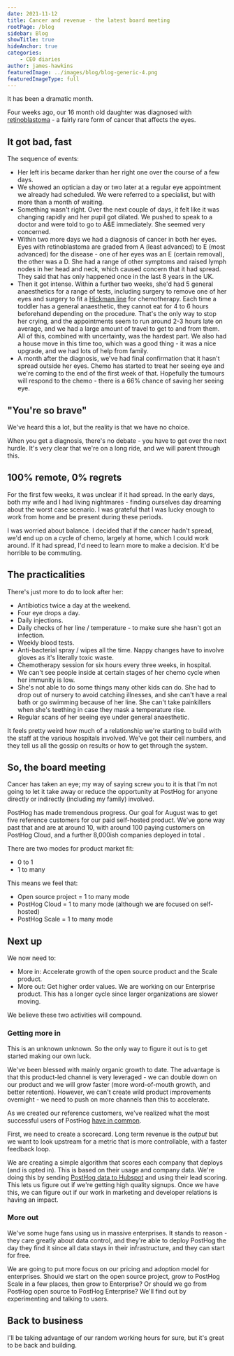 ```yaml
---
date: 2021-11-12
title: Cancer and revenue - the latest board meeting
rootPage: /blog
sidebar: Blog
showTitle: true
hideAnchor: true
categories:
    - CEO diaries
author: james-hawkins
featuredImage: ../images/blog/blog-generic-4.png
featuredImageType: full
---
```


It has been a dramatic month.

Four weeks ago, our 16 month old daughter was diagnosed with [retinoblastoma](https://www.nhs.uk/conditions/retinoblastoma/#:~:text=Retinoblastoma%20is%20cancer%20of%20the,form%20a%20cancer%20called%20retinoblastoma.) - a fairly rare form of cancer that affects the eyes.

## It got bad, fast

The sequence of events:

* Her left iris became darker than her right one over the course of a few days.
* We showed an optician a day or two later at a regular eye appointment we already had scheduled. We were referred to a specialist, but with more than a month of waiting.
* Something wasn't right. Over the next couple of days, it felt like it was changing rapidly and her pupil got dilated. We pushed to speak to a doctor and were told to go to A&E immediately. She seemed very concerned.
* Within two more days we had a diagnosis of cancer in both her eyes. Eyes with retinoblastoma are graded from A (least advanced) to E (most advanced) for the disease - one of her eyes was an E (certain removal), the other was a D. She had a range of other symptoms and raised lymph nodes in her head and neck, which caused concern that it had spread. They said that has only happened once in the last 8 years in the UK.
* Then it got intense. Within a further two weeks, she'd had 5 general anaesthetics for a range of tests, including surgery to remove one of her eyes and surgery to fit a [Hickman line](https://en.wikipedia.org/wiki/Hickman_line) for chemotherapy. Each time a toddler has a general anaesthetic, they cannot eat for 4 to 6 hours beforehand depending on the procedure. That's the only way to stop her crying, and the appointments seem to run around 2-3 hours late on average, and we had a large amount of travel to get to and from them. All of this, combined with uncertainty, was the hardest part. We also had a house move in this time too, which was a good thing - it was a nice upgrade, and we had lots of help from family.
* A month after the diagnosis, we've had final confirmation that it hasn't spread outside her eyes. Chemo has started to treat her seeing eye and we're coming to the end of the first week of that. Hopefully the tumours will respond to the chemo - there is a 66% chance of saving her seeing eye.

## "You're so brave"

We've heard this a lot, but the reality is that we have no choice.

When you get a diagnosis, there's no debate - you have to get over the next hurdle. It's very clear that we're on a long ride, and we will parent through this.

## 100% remote, 0% regrets

For the first few weeks, it was unclear if it had spread. In the early days, both my wife and I had living nightmares - finding ourselves day dreaming about the worst case scenario. I was grateful that I was lucky enough to work from home and be present during these periods.

I was worried about balance. I decided that if the cancer hadn't spread, we'd end up on a cycle of chemo, largely at home, which I could work around. If it had spread, I'd need to learn more to make a decision. It'd be horrible to be commuting.

## The practicalities

There's just more to do to look after her:

* Antibiotics twice a day at the weekend.
* Four eye drops a day.
* Daily injections.
* Daily checks of her line / temperature - to make sure she hasn't got an infection.
* Weekly blood tests.
* Anti-bacterial spray / wipes all the time. Nappy changes have to involve gloves as it's literally toxic waste.
* Chemotherapy session for six hours every three weeks, in hospital.
* We can't see people inside at certain stages of her chemo cycle when her immunity is low.
* She's not able to do some things many other kids can do. She had to drop out of nursery to avoid catching illnesses, and she can't have a real bath or go swimming because of her line. She can't take painkillers when she's teething in case they mask a temperature rise.
* Regular scans of her seeing eye under general anaesthetic.

It feels pretty weird how much of a relationship we're starting to build with the staff at the various hospitals involved. We've got their cell numbers, and they tell us all the gossip on results or how to get through the system. 

## So, the board meeting

Cancer has taken an eye; my way of saying screw you to it is that I'm not going to let it take away or reduce the opportunity at PostHog for anyone directly or indirectly (including my family) involved.

PostHog has made tremendous progress. Our goal for August was to get five reference customers for our paid self-hosted product. We've gone way past that and are at around 10, with around 100 paying customers on PostHog Cloud, and a further 8,000ish companies deployed in total .

There are two modes for product market fit:

* 0 to 1
* 1 to many

This means we feel that:

* Open source project = 1 to many mode
* PostHog Cloud = 1 to many mode (although we are focused on self-hosted)
* PostHog Scale = 1 to many mode

## Next up

We now need to:

* More in: Accelerate growth of the open source product and the Scale product.
* More out: Get higher order values. We are working on our Enterprise product. This has a longer cycle since larger organizations are slower moving.

We believe these two activities will compound.

### Getting more in

This is an unknown unknown. So the only way to figure it out is to get started making our own luck.

We've been blessed with mainly organic growth to date. The advantage is that this product-led channel is very leveraged - we can double down on our product and we will grow faster (more word-of-mouth growth, and better retention). However, we can't create wild product improvements overnight - we need to push on more channels than this to accelerate.

As we created our reference customers, we've realized what the most successful users of PostHog [have in common](/handbook/strategy/strategy).

First, we need to create a scorecard. Long term revenue is the _output_ but we want to look upstream for a metric that is more controllable, with a faster feedback loop.

We are creating a simple algorithm that scores each company that deploys (and is opted in). This is based on their usage and company data. We're doing this by sending [PostHog data to Hubspot](https://github.com/PostHog/hubspot-plugin) and using their lead scoring. This lets us figure out if we're getting high quality signups. Once we have this, we can figure out if our work in marketing and developer relations is having an impact.

### More out

We've some huge fans using us in massive enterprises. It stands to reason - they care greatly about data control, and they're able to deploy PostHog the day they find it since all data stays in their infrastructure, and they can start for free.

We are going to put more focus on our pricing and adoption model for enterprises. Should we start on the open source project, grow to PostHog Scale in a few places, then grow to Enterprise? Or should we go from PostHog open source to PostHog Enterprise? We'll find out by experimenting and talking to users.

## Back to business

I'll be taking advantage of our random working hours for sure, but it's great to be back and building.